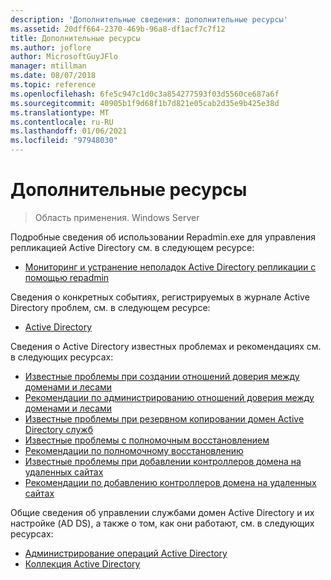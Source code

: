 ```yaml
---
description: 'Дополнительные сведения: дополнительные ресурсы'
ms.assetid: 20dff664-2370-469b-96a8-df1acf7c7f12
title: Дополнительные ресурсы
ms.author: joflore
author: MicrosoftGuyJFlo
manager: mtillman
ms.date: 08/07/2018
ms.topic: reference
ms.openlocfilehash: 6fe5c947c1d0c3a854277593f03d5560ce687a6f
ms.sourcegitcommit: 40905b1f9d68f1b7d821e05cab2d35e9b425e38d
ms.translationtype: MT
ms.contentlocale: ru-RU
ms.lasthandoff: 01/06/2021
ms.locfileid: "97948030"
---
```

# <a name="additional-resources"></a>Дополнительные ресурсы

>Область применения. Windows Server

Подробные сведения об использовании Repadmin.exe для управления репликацией Active Directory см. в следующем ресурсе:

- [Мониторинг и устранение неполадок Active Directory репликации с помощью repadmin](https://go.microsoft.com/fwlink/?LinkId=122830)

Сведения о конкретных событиях, регистрируемых в журнале Active Directory проблем, см. в следующем ресурсе:

- [Active Directory](https://go.microsoft.com/fwlink/?LinkId=122877)

Сведения о Active Directory известных проблемах и рекомендациях см. в следующих ресурсах:

- [Известные проблемы при создании отношений доверия между доменами и лесами](https://go.microsoft.com/fwlink/?LinkId=128784)
- [Рекомендации по администрированию отношений доверия между доменами и лесами](https://go.microsoft.com/fwlink/?LinkId=128785)
- [Известные проблемы при резервном копировании домен Active Directory служб](https://go.microsoft.com/fwlink/?LinkId=128793)
- [Известные проблемы с полномочным восстановлением](https://go.microsoft.com/fwlink/?LinkId=128788)
- [Рекомендации по полномочному восстановлению](https://go.microsoft.com/fwlink/?LinkId=128791)
- [Известные проблемы при добавлении контроллеров домена на удаленных сайтах](https://go.microsoft.com/fwlink/?LinkId=128794)
- [Рекомендации по добавлению контроллеров домена на удаленных сайтах](https://go.microsoft.com/fwlink/?LinkId=128796)

Общие сведения об управлении службами домен Active Directory и их настройке (AD DS), а также о том, как они работают, см. в следующих ресурсах:

- [Администрирование операций Active Directory](https://go.microsoft.com/fwlink/?LinkId=128798)
- [Коллекция Active Directory](https://go.microsoft.com/fwlink/?LinkId=34157)
